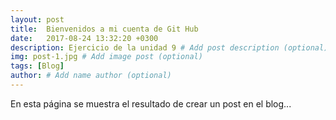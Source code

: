 ```yaml
---
layout: post
title:  Bienvenidos a mi cuenta de Git Hub
date:   2017-08-24 13:32:20 +0300
description: Ejercicio de la unidad 9 # Add post description (optional)
img: post-1.jpg # Add image post (optional)
tags: [Blog]
author: # Add name author (optional)
---
```


En esta página se muestra el resultado de crear un post en el blog...